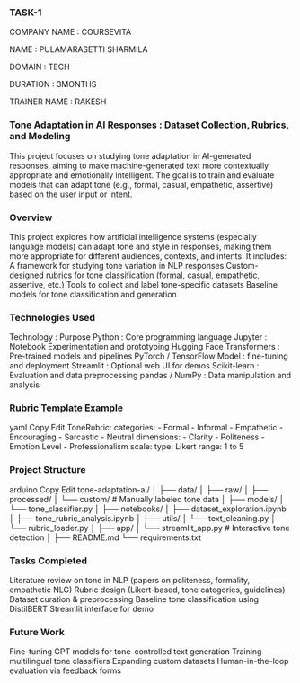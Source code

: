 ### TASK-1  

COMPANY NAME : COURSEVITA

NAME : PULAMARASETTI SHARMILA

DOMAIN : TECH

DURATION : 3MONTHS

TRAINER NAME : RAKESH

### Tone Adaptation in AI Responses : Dataset Collection, Rubrics, and Modeling
This project focuses on studying tone adaptation in AI-generated responses, aiming to make machine-generated text more contextually appropriate and emotionally intelligent. The goal is to train and evaluate models that can adapt tone (e.g., formal, casual, empathetic, assertive) based on the user input or intent.

### Overview
This project explores how artificial intelligence systems (especially language models) can adapt tone and style in responses, making them more appropriate for different audiences, contexts, and intents. It includes:
A framework for studying tone variation in NLP responses
Custom-designed rubrics for tone classification (formal, casual, empathetic, assertive, etc.)
Tools to collect and label tone-specific datasets
Baseline models for tone classification and generation

### Technologies Used
Technology :	Purpose
Python :	Core programming language
Jupyter : Notebook	Experimentation and prototyping
Hugging Face Transformers :	Pre-trained models and pipelines
PyTorch / TensorFlow	Model : fine-tuning and deployment
Streamlit :	Optional web UI for demos
Scikit-learn :	Evaluation and data preprocessing
pandas / NumPy :	Data manipulation and analysis


### Rubric Template Example
yaml
Copy
Edit
ToneRubric:
  categories:
    - Formal
    - Informal
    - Empathetic
    - Encouraging
    - Sarcastic
    - Neutral
  dimensions:
    - Clarity
    - Politeness
    - Emotion Level
    - Professionalism
  scale:
    type: Likert
    range: 1 to 5


### Project Structure
arduino
Copy
Edit
tone-adaptation-ai/
│
├── data/
│   ├── raw/
│   ├── processed/
│   └── custom/          # Manually labeled tone data
│
├── models/
│   └── tone_classifier.py
│
├── notebooks/
│   ├── dataset_exploration.ipynb
│   ├── tone_rubric_analysis.ipynb
│
├── utils/
│   └── text_cleaning.py
│   └── rubric_loader.py
│
├── app/
│   └── streamlit_app.py  # Interactive tone detection
│
├── README.md
└── requirements.txt


### Tasks Completed
Literature review on tone in NLP (papers on politeness, formality, empathetic NLG)
Rubric design (Likert-based, tone categories, guidelines)
Dataset curation & preprocessing
Baseline tone classification using DistilBERT
Streamlit interface for demo

### Future Work
Fine-tuning GPT models for tone-controlled text generation
Training multilingual tone classifiers
Expanding custom datasets
Human-in-the-loop evaluation via feedback forms





